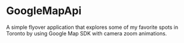 # GoogleMapApi
A simple flyover application that explores some of my favorite spots in Toronto by using Google Map SDK with camera zoom animations.

